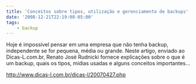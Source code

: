 ```yaml
---
title: 'Conceitos sobre tipos, utilização e gerenciamento de backups'
date: '2008-12-21T22:19:08-05:00'
tags:
    - backup
---
```


Hoje é impossível pensar em uma empresa que não tenha backup, independente se for pequena, média ou grande. Neste artigo, enviado ao Dicas-L.com.br, Renato José Rudnicki fornece explicações sobre o que é um backup, quais os tipos, mídias usadas e alguns conceitos importantes…

<http://www.dicas-l.com.br/dicas-l/20070427.php>
